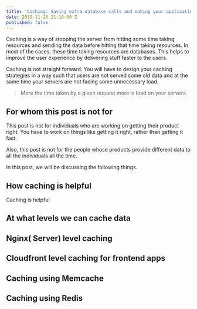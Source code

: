 ```yaml
---
title: 'Caching: Saving extra database calls and making your application faster'
date: 2019-11-26 21:16:00 Z
published: false
---
```


Caching is a way of stopping the server from hitting some time taking resources and sending the data before hitting that time taking resources. In most of the cases, these time taking resources are databases. This helps to improve the user experience by delivering stuff faster to the users.

Caching is not straight forward. You will have to design your caching strategies in a way such that users are not served some old data and at the same time your servers are not facing some unnecessary load.

> More the time taken by a given request more is load on your servers.

## For whom this post is not for

This post is not for individuals who are working on getting their product right. You have to work on things like getting it right, rather than getting it fast.

Also, this post is not for the people whose products provide different data to all the individuals all the time.

In this post, we will be discussing the following things.

## How caching is helpful

Caching is helpful 

## At what levels we can cache data

## Nginx( Server) level caching

## Cloudfront level caching for frontend apps

## Caching using Memcache

## Caching using Redis